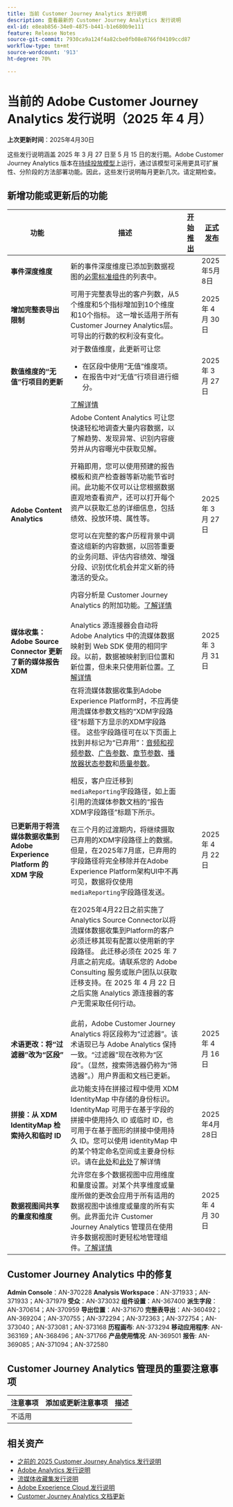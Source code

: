 ```yaml
---
title: 当前 Customer Journey Analytics 发行说明
description: 查看最新的 Customer Journey Analytics 发行说明
exl-id: e8eab856-34e0-4875-b441-b1e680b9e111
feature: Release Notes
source-git-commit: 7930ca9a124f4a82cbe0fb08e8766f04109ccd87
workflow-type: tm+mt
source-wordcount: '913'
ht-degree: 70%

---
```


# 当前的 Adobe Customer Journey Analytics 发行说明（2025 年 4 月）

**上次更新时间**：2025年4月30日

这些发行说明涵盖 2025 年 3 月 27 日至 5 月 15 日的发行期。Adobe Customer Journey Analytics 版本在[持续投放模型](releases.md)上运行，通过该模型可采用更具可扩展性、分阶段的方法部署功能。因此，这些发行说明每月更新几次。请定期检查。

## 新增功能或更新后的功能

| 功能 | 描述 | [开始推出](releases.md) | [正式发布](releases.md) |
| ----------- | ---------- | ------- | ---- |
| **事件深度维度** | 新的事件深度维度已添加到数据视图的[必需标准组件](/help/data-views/component-reference.md#required-standard-components)的列表中。 |  | 2025年5月8日 |
| **增加完整表导出限制** | 可用于完整表导出的客户列数，从5个维度和5个指标增加到10个维度和10个指标。 这一增长适用于所有Customer Journey Analytics层。 可导出的行数的权利没有变化。 |  | 2025 年 4 月 30 日 |
| **数值维度的“无值”行项目的更新** | 对于数值维度，此更新可让您<ul><li>在区段中使用“无值”维度项。</li><li>在报告中对“无值”行项目进行细分。</li></ul> [了解详情](https://experienceleague.adobe.com/zh-hans/docs/analytics-platform/using/cja-dataviews/component-settings/no-value-options#numeric) | | 2025 年 3 月 27 日 |
| **Adobe Content Analytics** | Adobe Content Analytics 可让您快速轻松地调查大量内容数据，以了解趋势、发现异常、识别内容疲劳并从内容曝光中获取见解。<p>开箱即用，您可以使用预建的报告模板和资产检查器等新功能节省时间。此功能不仅可以让您根据数据直观地查看资产，还可以打开每个资产以获取汇总的详细信息，包括绩效、投放环境、属性等。<p>您可以在完整的客户历程背景中调查这组新的内容数据，以回答重要的业务问题、评估内容绩效、增强分段、识别优化机会并定义新的待激活的受众。<p>内容分析是 Customer Journey Analytics 的附加功能。[了解详情](https://experienceleague.adobe.com/zh-hans/docs/analytics-platform/using/content-analytics/content-analytics) |  | 2025 年 3 月 27 日 |
| **媒体收集：Adobe Source Connector 更新了新的媒体报告 XDM** | Analytics 源连接器会自动将 Adobe Analytics 中的流媒体数据映射到 Web SDK 使用的相同字段。以前，数据被映射到旧位置和新位置，但未来只使用新位置。[了解详情](https://experienceleague.adobe.com/zh-hans/docs/analytics/implementation/aep-edge/xdm-var-mapping) |  | 2025 年 3 月 31 日 |
| **已更新用于将流媒体数据收集到 Adobe Experience Platform 的 XDM 字段** | 在将流媒体数据收集到Adobe Experience Platform时，不应再使用流媒体参数文档的“XDM字段路径”标题下方显示的XDM字段路径。 这些字段路径可在以下页面上找到并标记为“已弃用”：[音频和视频参数](https://experienceleague.adobe.com/zh-hans/docs/media-analytics/using/implementation/variables/audio-video-parameters)、[广告参数](https://experienceleague.adobe.com/zh-hans/docs/media-analytics/using/implementation/variables/ad-parameters)、[章节参数](https://experienceleague.adobe.com/zh-hans/docs/media-analytics/using/implementation/variables/chapter-parameters)、[播放器状态参数](https://experienceleague.adobe.com/zh-hans/docs/media-analytics/using/implementation/variables/player-state-parameters)和[质量参数](https://experienceleague.adobe.com/zh-hans/docs/media-analytics/using/implementation/variables/quality-parameters)。 <p>相反，客户应迁移到`mediaReporting`字段路径，如上面引用的流媒体参数文档的“报告XDM字段路径”标题下所示。<p>在三个月的过渡期内，将继续摄取已弃用的XDM字段路径上的数据。 但是，在2025年7月底，已弃用的字段路径将完全移除并在Adobe Experience Platform架构UI中不再可见，数据将仅使用`mediaReporting`字段路径发送。<p>在2025年4月22日之前实施了Analytics Source Connector以将流媒体数据收集到Platform的客户必须迁移其现有配置以使用新的字段路径。 此迁移必须在 2025 年 7 月底之前完成。请联系您的 Adobe Consulting 服务或账户团队以获取迁移支持。在 2025 年 4 月 22 日之后实施 Analytics 源连接器的客户无需采取任何行动。</p> |  | 2025 年 4 月 22 日 |
| **术语更改：将“过滤器”改为“区段”** | 此前，Adobe Customer Journey Analytics 将区段称为“过滤器”。该术语现已与 Adobe Analytics 保持一致。“过滤器”现在改称为“区段”。（显然，搜索筛选器仍称为“筛选器”。）用户界面和文档已更新。 | | 2025 年 4 月 16 日 |
| **拼接：从 XDM IdentityMap 检索持久和临时 ID** | 此功能支持在拼接过程中使用 XDM IdentityMap 中存储的身份标识。IdentityMap 可用于在基于字段的拼接中使用持久 ID 或临时 ID，也可用于在基于图形的拼接中使用持久 ID。您可以使用 identityMap 中的某个特定命名空间或主要身份标识。请在[此处](https://experienceleague.adobe.com/zh-hans/docs/analytics-platform/using/stitching/fbs#identitymap)和[此处](https://experienceleague.adobe.com/zh-hans/docs/analytics-platform/using/stitching/gbs#identitymap)了解详情 |  | 2025年4月28日 |
| **数据视图间共享的量度和维度** | 允许您在多个数据视图中应用维度和量度设置。对某个共享维度或量度所做的更改会应用于所有适用的数据视图中该维度或量度的所有实例。此界面允许 Customer Journey Analytics 管理员在使用许多数据视图时更轻松地管理组件。[了解详情](/help/data-views/shared-metrics-dimensions/smd-overview.md) |  | 2025 年 4 月 30 日 |


## Customer Journey Analytics 中的修复

**Admin Console**：AN-370228
**Analysis Workspace**：AN-371933；AN-371933；AN-371979
**受众**：AN-373032
**组件设置**：AN-367400
**派生字段**：AN-370614；AN-370959
**导出位置**：AN-371670
**完整表导出**：AN-360492；AN-369204；AN-370755；AN-372294；AN-372363；AN-372754；AN-373040；AN-373081；AN-373168
**历程画布**: AN-373294
**移动应用程序**: AN-363169；AN-368496；AN-371766
**产品使用情况**: AN-369501
**报告**: AN-369085；AN-371094；AN-372580


## Customer Journey Analytics 管理员的重要注意事项

| 注意事项 | 添加或更新注意事项 | 描述 |
| --- | --- | --- |
| 不适用 | | |

## 相关资产

* [之前的 2025 Customer Journey Analytics 发行说明](/help/release-notes/2025.md)
* [Adobe Analytics 发行说明](https://experienceleague.adobe.com/docs/analytics/release-notes/latest.html?lang=zh-hans)
* [流媒体收藏集发行说明](https://experienceleague.adobe.com/docs/media-analytics/using/additional-resources/release-notes.html?lang=zh-hans)
* [Adobe Experience Cloud 发行说明](https://experienceleague.adobe.com/docs/release-notes/experience-cloud/current.html?lang=zh-hans)
* [Customer Journey Analytics 文档更新](/help/release-notes/doc-changes.md)
